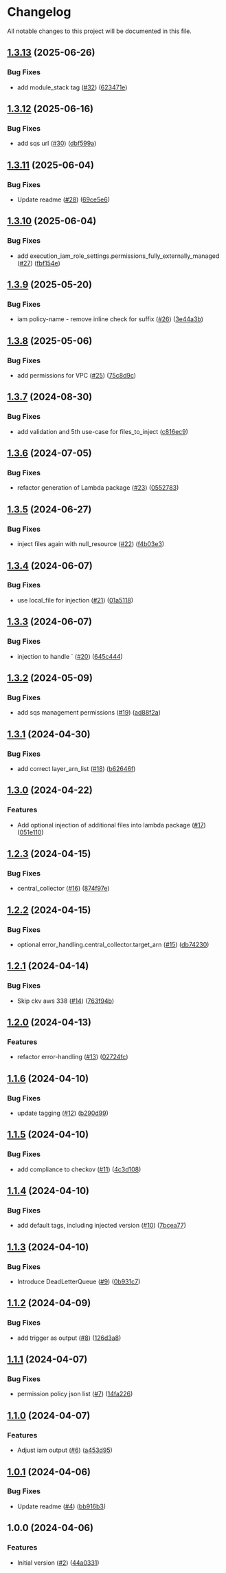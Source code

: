 # Changelog

All notable changes to this project will be documented in this file.

## [1.3.13](https://github.com/acai-consulting/terraform-aws-lambda/compare/1.3.12...1.3.13) (2025-06-26)


### Bug Fixes

* add module_stack tag ([#32](https://github.com/acai-consulting/terraform-aws-lambda/issues/32)) ([623471e](https://github.com/acai-consulting/terraform-aws-lambda/commit/623471ebf0d89bbd0226aabe3e7d42e0492de90d))

## [1.3.12](https://github.com/acai-consulting/terraform-aws-lambda/compare/1.3.11...1.3.12) (2025-06-16)


### Bug Fixes

* add sqs url ([#30](https://github.com/acai-consulting/terraform-aws-lambda/issues/30)) ([dbf599a](https://github.com/acai-consulting/terraform-aws-lambda/commit/dbf599a3d97555ff387d2e2c8ff100763e5c169f))

## [1.3.11](https://github.com/acai-consulting/terraform-aws-lambda/compare/1.3.10...1.3.11) (2025-06-04)


### Bug Fixes

* Update readme ([#28](https://github.com/acai-consulting/terraform-aws-lambda/issues/28)) ([69ce5e6](https://github.com/acai-consulting/terraform-aws-lambda/commit/69ce5e654bede4048806ac2b3251ac54d848c124))

## [1.3.10](https://github.com/acai-consulting/terraform-aws-lambda/compare/1.3.9...1.3.10) (2025-06-04)


### Bug Fixes

* add execution_iam_role_settings.permissions_fully_externally_managed ([#27](https://github.com/acai-consulting/terraform-aws-lambda/issues/27)) ([fbf154e](https://github.com/acai-consulting/terraform-aws-lambda/commit/fbf154ec136ec28bf51734840393e4a975aa1164))

## [1.3.9](https://github.com/acai-consulting/terraform-aws-lambda/compare/1.3.8...1.3.9) (2025-05-20)


### Bug Fixes

* iam policy-name - remove inline check for suffix ([#26](https://github.com/acai-consulting/terraform-aws-lambda/issues/26)) ([3e44a3b](https://github.com/acai-consulting/terraform-aws-lambda/commit/3e44a3b4be0ea4d8840f9c380ed2626c45988624))

## [1.3.8](https://github.com/acai-consulting/terraform-aws-lambda/compare/1.3.7...1.3.8) (2025-05-06)


### Bug Fixes

* add permissions for VPC ([#25](https://github.com/acai-consulting/terraform-aws-lambda/issues/25)) ([75c8d9c](https://github.com/acai-consulting/terraform-aws-lambda/commit/75c8d9c1676e358bbec497cffe717dff70ad8558))

## [1.3.7](https://github.com/acai-consulting/terraform-aws-lambda/compare/1.3.6...1.3.7) (2024-08-30)


### Bug Fixes

* add validation and 5th use-case for files_to_inject ([c816ec9](https://github.com/acai-consulting/terraform-aws-lambda/commit/c816ec9b48852cb46b77500126a7d6c4039faf87))

## [1.3.6](https://github.com/acai-consulting/terraform-aws-lambda/compare/1.3.5...1.3.6) (2024-07-05)


### Bug Fixes

* refactor generation of Lambda package ([#23](https://github.com/acai-consulting/terraform-aws-lambda/issues/23)) ([0552783](https://github.com/acai-consulting/terraform-aws-lambda/commit/0552783eb17ad239ae0c58115c3971e6540c5695))

## [1.3.5](https://github.com/acai-consulting/terraform-aws-lambda/compare/1.3.4...1.3.5) (2024-06-27)


### Bug Fixes

* inject files again with null_resource  ([#22](https://github.com/acai-consulting/terraform-aws-lambda/issues/22)) ([f4b03e3](https://github.com/acai-consulting/terraform-aws-lambda/commit/f4b03e3cd8f3a55ab09b252d7626a954e4c8f737))

## [1.3.4](https://github.com/acai-consulting/terraform-aws-lambda/compare/1.3.3...1.3.4) (2024-06-07)


### Bug Fixes

* use local_file for injection ([#21](https://github.com/acai-consulting/terraform-aws-lambda/issues/21)) ([01a5118](https://github.com/acai-consulting/terraform-aws-lambda/commit/01a5118f50476481dd4556d6585117e44caffae9))

## [1.3.3](https://github.com/acai-consulting/terraform-aws-lambda/compare/1.3.2...1.3.3) (2024-06-07)


### Bug Fixes

* injection to handle ` ([#20](https://github.com/acai-consulting/terraform-aws-lambda/issues/20)) ([645c444](https://github.com/acai-consulting/terraform-aws-lambda/commit/645c4444ca26be839cf6ca2219740aebd102b0e1))

## [1.3.2](https://github.com/acai-consulting/terraform-aws-lambda/compare/1.3.1...1.3.2) (2024-05-09)


### Bug Fixes

* add sqs management permissions ([#19](https://github.com/acai-consulting/terraform-aws-lambda/issues/19)) ([ad88f2a](https://github.com/acai-consulting/terraform-aws-lambda/commit/ad88f2a205674f5419fb2d09c665d0ac1ba644dd))

## [1.3.1](https://github.com/acai-consulting/terraform-aws-lambda/compare/1.3.0...1.3.1) (2024-04-30)


### Bug Fixes

* add correct layer_arn_list ([#18](https://github.com/acai-consulting/terraform-aws-lambda/issues/18)) ([b62646f](https://github.com/acai-consulting/terraform-aws-lambda/commit/b62646f713324099391f743f3fe09c92ca29491e))

## [1.3.0](https://github.com/acai-consulting/terraform-aws-lambda/compare/1.2.3...1.3.0) (2024-04-22)


### Features

* Add optional injection of additional files into lambda package ([#17](https://github.com/acai-consulting/terraform-aws-lambda/issues/17)) ([051e110](https://github.com/acai-consulting/terraform-aws-lambda/commit/051e1103ccefdd192e3d7c7676f40ba6324a6192))

## [1.2.3](https://github.com/acai-consulting/terraform-aws-lambda/compare/1.2.2...1.2.3) (2024-04-15)


### Bug Fixes

* central_collector ([#16](https://github.com/acai-consulting/terraform-aws-lambda/issues/16)) ([874f97e](https://github.com/acai-consulting/terraform-aws-lambda/commit/874f97e0c2e174d20141f7fe158143f4aa28df08))

## [1.2.2](https://github.com/acai-consulting/terraform-aws-lambda/compare/1.2.1...1.2.2) (2024-04-15)


### Bug Fixes

* optional error_handling.central_collector.target_arn ([#15](https://github.com/acai-consulting/terraform-aws-lambda/issues/15)) ([db74230](https://github.com/acai-consulting/terraform-aws-lambda/commit/db7423060029d02e7d80f3ee24798c15ba41856f))

## [1.2.1](https://github.com/acai-consulting/terraform-aws-lambda/compare/1.2.0...1.2.1) (2024-04-14)


### Bug Fixes

* Skip ckv aws 338 ([#14](https://github.com/acai-consulting/terraform-aws-lambda/issues/14)) ([763f94b](https://github.com/acai-consulting/terraform-aws-lambda/commit/763f94ba279c614b0bb145f66ddf5e027e4d828f))

## [1.2.0](https://github.com/acai-consulting/terraform-aws-lambda/compare/1.1.6...1.2.0) (2024-04-13)


### Features

* refactor error-handling  ([#13](https://github.com/acai-consulting/terraform-aws-lambda/issues/13)) ([02724fc](https://github.com/acai-consulting/terraform-aws-lambda/commit/02724fc03bb86eeeeece04a855bf2a45aaff1300))

## [1.1.6](https://github.com/acai-consulting/terraform-aws-lambda/compare/1.1.5...1.1.6) (2024-04-10)


### Bug Fixes

* update tagging ([#12](https://github.com/acai-consulting/terraform-aws-lambda/issues/12)) ([b290d99](https://github.com/acai-consulting/terraform-aws-lambda/commit/b290d99d467a987773fb3b9dc2f1147b1dbcfb06))

## [1.1.5](https://github.com/acai-consulting/terraform-aws-lambda/compare/1.1.4...1.1.5) (2024-04-10)


### Bug Fixes

* add compliance to checkov ([#11](https://github.com/acai-consulting/terraform-aws-lambda/issues/11)) ([4c3d108](https://github.com/acai-consulting/terraform-aws-lambda/commit/4c3d10865afdd0f6b478464f40236dcd1a7d6e10))

## [1.1.4](https://github.com/acai-consulting/terraform-aws-lambda/compare/1.1.3...1.1.4) (2024-04-10)


### Bug Fixes

* add default tags, including injected version ([#10](https://github.com/acai-consulting/terraform-aws-lambda/issues/10)) ([7bcea77](https://github.com/acai-consulting/terraform-aws-lambda/commit/7bcea773b6e61030a1947cf305b219acb24a2777))

## [1.1.3](https://github.com/acai-consulting/terraform-aws-lambda/compare/1.1.2...1.1.3) (2024-04-10)


### Bug Fixes

* Introduce DeadLetterQueue ([#9](https://github.com/acai-consulting/terraform-aws-lambda/issues/9)) ([0b931c7](https://github.com/acai-consulting/terraform-aws-lambda/commit/0b931c73f82aacf8c559bfac49bcd7a1cab72253))

## [1.1.2](https://github.com/acai-consulting/terraform-aws-lambda/compare/1.1.1...1.1.2) (2024-04-09)


### Bug Fixes

* add trigger as output ([#8](https://github.com/acai-consulting/terraform-aws-lambda/issues/8)) ([126d3a8](https://github.com/acai-consulting/terraform-aws-lambda/commit/126d3a8aee9c352c52d9739b6ce4e0c9f4c10d51))

## [1.1.1](https://github.com/acai-consulting/terraform-aws-lambda/compare/1.1.0...1.1.1) (2024-04-07)


### Bug Fixes

* permission policy json list ([#7](https://github.com/acai-consulting/terraform-aws-lambda/issues/7)) ([14fa226](https://github.com/acai-consulting/terraform-aws-lambda/commit/14fa226813997bb32173645d3f250a1f45b7dbd1))

## [1.1.0](https://github.com/acai-consulting/terraform-aws-lambda/compare/1.0.1...1.1.0) (2024-04-07)


### Features

* Adjust iam output ([#6](https://github.com/acai-consulting/terraform-aws-lambda/issues/6)) ([a453d95](https://github.com/acai-consulting/terraform-aws-lambda/commit/a453d95079b4742aa5035bb695f86de0b3581f42))

## [1.0.1](https://github.com/acai-consulting/terraform-aws-lambda/compare/1.0.0...1.0.1) (2024-04-06)


### Bug Fixes

* Update readme ([#4](https://github.com/acai-consulting/terraform-aws-lambda/issues/4)) ([bb916b3](https://github.com/acai-consulting/terraform-aws-lambda/commit/bb916b30c945ece74f2131c05aab5c799879107f))

## 1.0.0 (2024-04-06)


### Features

* Initial version ([#2](https://github.com/acai-consulting/terraform-aws-lambda/issues/2)) ([44a0331](https://github.com/acai-consulting/terraform-aws-lambda/commit/44a033199aecd5fe2f8d5ebf19361855a465c19e))
